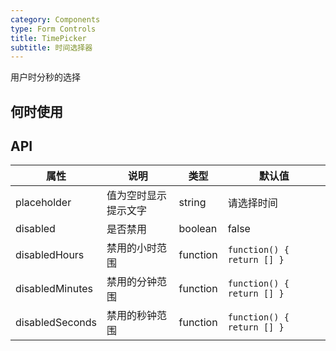 ```yaml
---
category: Components
type: Form Controls
title: TimePicker
subtitle: 时间选择器
---
```


用户时分秒的选择

## 何时使用


## API


属性 | 说明 | 类型 | 默认值
-----|-----|-----|------
placeholder | 值为空时显示提示文字 | string | 请选择时间
disabled | 是否禁用 | boolean | false
disabledHours | 禁用的小时范围 | function | `function() { return [] }`
disabledMinutes | 禁用的分钟范围 | function | `function() { return [] }`
disabledSeconds | 禁用的秒钟范围 | function | `function() { return [] }`
